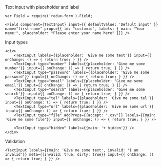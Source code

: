 Text input with placeholder and label

    var Field = require('redux-form').Field;

    <Field component={TextInput} input={{ defaultValue: 'Default input' }} name="first-name" props={{ id: "customid", labels: { main: "Your name:", placeholder: "Please enter your name here" }}} />

Input types

    <div>
        <TextInput labels={{placeholder: 'Give me some text'}} input={{ onChange: () => { return true; } }} />
        <TextInput type="number" labels={{placeholder: 'Give me some number'}} input={{ onChange: () => { return true; } }} />
        <TextInput type="password" labels={{placeholder: 'Give me some password'}} input={{ onChange: () => { return true; } }} />
        <TextInput type="email" labels={{placeholder: 'Give me some email'}} input={{ onChange: () => { return true; } }} />
        <TextInput type="search" labels={{placeholder: 'Give me some search'}} input={{ onChange: () => { return true; } }} />
        <TextInput type="tel" labels={{placeholder: 'Give me some tel'}} input={{ onChange: () => { return true; } }} />
        <TextInput type="url" labels={{placeholder: 'Give me some url'}} input={{ onChange: () => { return true; } }} />
        <TextInput type="file" addProps={{accept: ".csv"}} labels={{main: 'Give me some file'}} input={{ onChange: () => { return true; } }} />

        <TextInput type="hidden" labels={{main: '+ hidden'}} />
    </div>
    

Validation

    <TextInput labels={{main: 'Give me some text', invalid: 'I am invalid'}} meta={{invalid: true, dirty: true}} input={{ onChange: () => { return true; } }} />
    